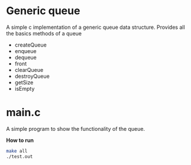 # Generic queue

A simple c implementation of a generic queue data structure.
Provides all the basics methods of a queue

* createQueue
* enqueue
* dequeue
* front
* clearQueue
* destroyQueue
* getSize
* isEmpty

# main.c

A simple program to show the functionality of the queue.

<b> How to run </b>
```bash
make all
./test.out
```
